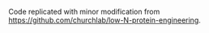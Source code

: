 Code replicated with minor modification from https://github.com/churchlab/low-N-protein-engineering.